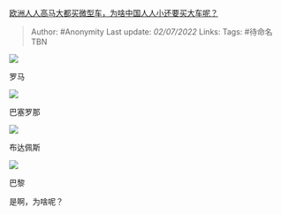 [欧洲人人高马大都买微型车，为啥中国人人小还要买大车呢？](https://www.zhihu.com/question/395704596/answer/2550407179)

> Author: #Anonymity 
> Last update: *02/07/2022* 
> Links:
> Tags: #待命名TBN 

![](https://pic1.zhimg.com/50/v2-31b315cdf815937599ef175168a4792b_720w.jpg?source=1940ef5c)

罗马

  

![](https://pic1.zhimg.com/50/v2-6e1f1ba0b3a5ec6701fd948adc2a29d2_720w.jpg?source=1940ef5c)

巴塞罗那

  

![](https://pic3.zhimg.com/50/v2-9e3d5020a1926445a5008ac8fc98f78d_720w.jpg?source=1940ef5c)

布达佩斯

  

![](https://pic3.zhimg.com/50/v2-1b9d536f87e0e7d5e79ef6418b940e06_720w.jpg?source=1940ef5c)

巴黎

是啊，为啥呢？